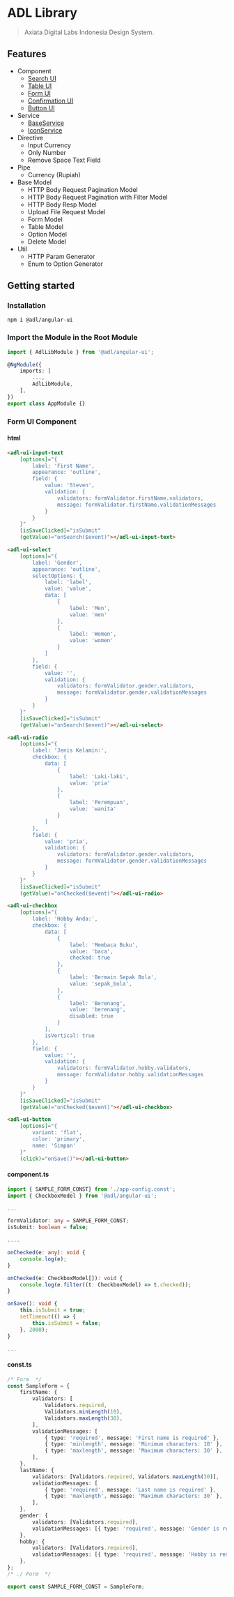 # ADL Library

> Axiata Digital Labs Indonesia Design System.

## Features

- Component
  - [Search UI](https://gitlab.axiatadigitallabs.com/fe-adli/angular-ui-library#search-ui-component)
  - [Table UI](https://gitlab.axiatadigitallabs.com/fe-adli/angular-ui-library/-/blob/master/README-TABLE.md)
  - [Form UI](https://gitlab.axiatadigitallabs.com/fe-adli/angular-ui-library/-/blob/master/README-FORM.md)
  - [Confirmation UI](https://gitlab.axiatadigitallabs.com/fe-adli/angular-ui-library/-/blob/master/README-CONFIRMATION.md)
  - [Button UI](https://gitlab.axiatadigitallabs.com/fe-adli/angular-ui-library#button-ui-component)
- Service
  - [BaseService](https://gitlab.axiatadigitallabs.com/fe-adli/angular-ui-library/-/blob/master/README-SERVICE.md)
  - [IconService](https://gitlab.axiatadigitallabs.com/fe-adli/angular-ui-library/-/blob/master/README-SERVICE.md#icon-service)
- Directive
  - Input Currency
  - Only Number
  - Remove Space Text Field
- Pipe
  - Currency (Rupiah)
- Base Model
  - HTTP Body Request Pagination Model
  - HTTP Body Request Pagination with Filter Model
  - HTTP Body Resp Model
  - Upload File Request Model
  - Form Model
  - Table Model
  - Option Model
  - Delete Model
- Util
  - HTTP Param Generator
  - Enum to Option Generator

## Getting started

### Installation

```shell
npm i @adl/angular-ui
```

### Import the Module in the Root Module

```typescript
import { AdlLibModule } from '@adl/angular-ui';

@NgModule({
	imports: [
		...,
		AdlLibModule,
	],
})
export class AppModule {}
```

### Form UI Component

#### html

```html
<adl-ui-input-text
	[options]="{
        label: 'First Name',
        appearance: 'outline',
        field: {
            value: 'Steven',
            validation: {
                validators: formValidator.firstName.validators,
                message: formValidator.firstName.validationMessages
            }
        }
    }"
	[isSaveClicked]="isSubmit"
	(getValue)="onSearch($event)"></adl-ui-input-text>

<adl-ui-select
	[options]="{
        label: 'Gender',
        appearance: 'outline',
        selectOptions: {
            label: 'label',
            value: 'value',
            data: [
                {
                    label: 'Men',
                    value: 'men'
                },
                {
                    label: 'Women',
                    value: 'women'
                }
            ]
        },
        field: {
            value: '',
            validation: {
                validators: formValidator.gender.validators,
                message: formValidator.gender.validationMessages
            }
        }
    }"
	[isSaveClicked]="isSubmit"
	(getValue)="onSearch($event)"></adl-ui-select>

<adl-ui-radio
	[options]="{
        label: 'Jenis Kelamin:',
        checkbox: {
            data: [
                {
                    label: 'Laki-laki',
                    value: 'pria'
                },
                {
                    label: 'Perempuan',
                    value: 'wanita'
                }
            ]
        },
        field: {
            value: 'pria',
            validation: {
                validators: formValidator.gender.validators,
                message: formValidator.gender.validationMessages
            }
        }
    }"
	[isSaveClicked]="isSubmit"
	(getValue)="onChecked($event)"></adl-ui-radio>

<adl-ui-checkbox
	[options]="{
        label: 'Hobby Anda:',
        checkbox: {
            data: [
                {
                    label: 'Membaca Buku',
                    value: 'baca',
                    checked: true
                },
                {
                    label: 'Bermain Sepak Bola',
                    value: 'sepak_bola',
                },
                {
                    label: 'Berenang',
                    value: 'berenang',
                    disabled: true
                }
            ],
            isVertical: true
        },
        field: {
            value: '',
            validation: {
                validators: formValidator.hobby.validators,
                message: formValidator.hobby.validationMessages
            }
        }
    }"
	[isSaveClicked]="isSubmit"
	(getValue)="onChecked($event)"></adl-ui-checkbox>

<adl-ui-button
	[options]="{
        variant: 'flat',
        color: 'primary',
        name: 'Simpan'
    }"
	(click)="onSave()"></adl-ui-button>
```

#### component.ts

```typescript
import { SAMPLE_FORM_CONST} from './app-config.const';
import { CheckboxModel } from '@adl/angular-ui';

...

formValidator: any = SAMPLE_FORM_CONST;
isSubmit: boolean = false;

....

onChecked(e: any): void {
    console.log(e);
}

onChecked(e: CheckboxModel[]): void {
    console.log(e.filter((t: CheckboxModel) => t.checked));
}

onSave(): void {
    this.isSubmit = true;
    setTimeout(() => {
        this.isSubmit = false;
    }, 2000);
}

...
```

#### const.ts

```typescript
/* Form  */
const SampleForm = {
	firstName: {
		validators: [
			Validators.required,
			Validators.minLength(10),
			Validators.maxLength(30),
		],
		validationMessages: [
			{ type: 'required', message: 'First name is required' },
			{ type: 'minlength', message: 'Minimum characters: 10' },
			{ type: 'maxlength', message: 'Maximum characters: 30' },
		],
	},
	lastName: {
		validators: [Validators.required, Validators.maxLength(30)],
		validationMessages: [
			{ type: 'required', message: 'Last name is required' },
			{ type: 'maxlength', message: 'Maximum characters: 30' },
		],
	},
	gender: {
		validators: [Validators.required],
		validationMessages: [{ type: 'required', message: 'Gender is required' }],
	},
	hobby: {
		validators: [Validators.required],
		validationMessages: [{ type: 'required', message: 'Hobby is required' }],
	},
};
/* ./ Form  */

export const SAMPLE_FORM_CONST = SampleForm;
```
